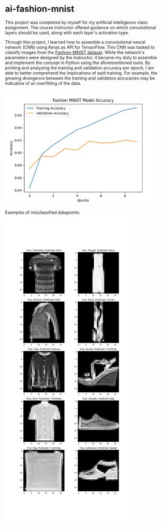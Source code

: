 # ai-fashion-mnist
This project was completed by myself for my artificial intelligence class assignment.
The course instructor offered guidance on which convolutional layers should be used, along with each layer's activation type.

Through this project, I learned how to assemble a convolutional neural network (CNN) using Keras as API for TensorFlow.
This CNN was tasked to classify images from the [Fashion-MNIST dataset](https://github.com/zalandoresearch/fashion-mnist).
While the network's parameters were designed by the instructor, it became my duty to assemble and implement the concept in Python using the aforementioned tools.
By printing and analyzing the training and validation accuracy per epoch, I am able to better comprehend the implications of said training.
For example, the growing divergence between the training and validation accuracies may be indicative of an overfitting of the data.

![accuracy chart](https://github.com/kentcassidy/ai-fashion-mnist/blob/main/accuracy_plot.png?raw=true)

Examples of misclassified datapoints:
![misclassified examples](https://github.com/kentcassidy/ai-fashion-mnist/blob/main/misclassified.png?raw=true)
